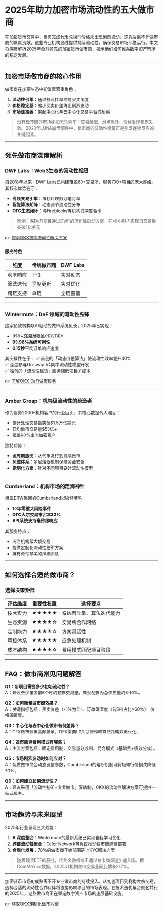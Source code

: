 # 2025年助力加密市场流动性的五大做市商

在加密货币交易中，当您完成代币兑换时价格未出现剧烈波动，这背后离不开做市商的默默贡献。这些专业机构通过提供持续流动性，确保交易市场平稳运行。本文将深度解析2025年全球领先的加密货币做市商，揭示他们如何维系数字资产市场的稳定发展。

---

## 加密市场做市商的核心作用

做市商在加密生态中扮演着双重角色：
1. **流动性引擎**：通过持续挂单维持买卖深度
2. **价格稳定器**：缩小买卖价差防止剧烈波动
3. **市场连接器**：架起中心化与去中心化交易平台的桥梁

> 没有做市商的市场犹如无轨列车：交易延迟、滑点飙升、价格发现机制失效。2023年LUNA崩盘事件中，做市商的流动性撤离正是引发连锁反应的关键因素。

---

## 领先做市商深度解析

### DWF Labs：Web3生态的流动性枢纽
自2018年以来，DWF Labs已构建覆盖60+交易所、服务700+项目的庞大网络。其核心优势在于：
- **高频交易引擎**：每秒处理数万笔订单
- **智能算法矩阵**：动态调节流动性分布
- **OTC生态闭环**：与Fireblocks等机构的深度合作

> 案例：某DeFi项目通过DWF的流动性启动方案，在48小时内实现日交易量突破1亿美元

👉 [探索OKX机构流动性解决方案](https://bit.ly/okx_welcome)

#### 服务特色
| 维度       | 传统做市商 | DWF Labs |
|------------|------------|----------|
| 服务响应   | T+1        | 实时动态 |
| 算法迭代   | 季度更新   | 实时优化 |
| 跨链支持   | 单链       | 全链覆盖 |

---

### Wintermute：DeFi领域的流动性先锋
这家伦敦机构以AI驱动的做市系统见长，2025年已实现：
- **350+交易对**覆盖CEX/DEX
- **99.98%系统可用性**
- **0.15秒**平均订单响应速度

其突破性在于：
✅ 首创的「动态价差算法」使流动性效率提升40%  
✅ 深度参与Uniswap V4集中流动性模型开发  
✅ 独创的「流动性租赁」服务降低项目方成本

👉 [了解OKX DeFi做市服务](https://bit.ly/okx_welcome)

---

### Amber Group：机构级流动性的缔造者
作为服务2000+机构客户的行业巨头，其核心数据令人瞩目：
- 累计处理交易额突破$1.5万亿美元
- 日均做市交易量$50亿+
- 覆盖90%主流加密资产

独特优势：
- **全周期服务**：从代币发行到持续做市
- **风控体系**：多层熔断机制保障资金安全
- **定制化方案**：针对不同项目设计流动性模型

---

### Cumberland：机构市场的定海神针
隶属DRW集团的Cumberland以稳健著称：
- **10年零重大风险事件**
- **OTC大宗交易市占率32%**
- **API系统支持毫秒级响应**

其服务特点：
- 专注机构级大额交易
- 提供定制化流动性挖矿方案
- 拥有全球顶尖的风控团队

---

## 如何选择合适的做市商？

### 选择决策矩阵
| 评估维度     | 重要性权重 | 选择要点                     |
|--------------|------------|------------------------------|
| 技术实力     | ★★★★★     | 系统吞吐量、算法迭代能力     |
| 生态资源     | ★★★★☆     | 交易所合作网络               |
| 定制能力     | ★★★★☆     | 方案灵活性                   |
| 风控体系     | ★★★★★     | 应急处理机制                 |
| 成本结构     | ★★★★☆     | 费用模式匹配项目阶段         |

---

## FAQ：做市商常见问题解答

**Q1：新项目需要多少初始流动性？**  
A：建议至少覆盖前6个月的预期交易量，典型配置为总供应量的5-10%。

**Q2：如何衡量做市商效果？**  
A：关键指标包括：买卖价差（<1%为佳）、订单簿深度（前5档占比>60%）、价格偏离度。

**Q3：中心化与去中心化做市有何差异？**  
A：CEX做市侧重高频挂单，DEX需要LP头寸管理和算法策略双重优化。

**Q4：做市服务费用模式有哪些？**  
A：主流方案包括：固定费用制、交易量分成制、混合模式（基础费+绩效分成）。

**Q5：市场剧烈波动时如何应对？**  
A：优质做市商会动态调整参数，Cumberland的熔断机制可将极端行情损失降低70%。

**Q6：如何建立长期流动性？**  
A：建议采用「流动性挖矿+专业做市」双轨制，OKX的流动性解决方案可提供一站式服务。

---

## 市场趋势与未来展望

2025年行业呈现三大趋势：
1. **AI深度整合**：Wintermute的最新系统已实现自我学习优化
2. **跨链流动性聚合**：Celer Network等协议推动做市商跨链部署
3. **合规化发展**：78%的做市商开始部署链上KYC解决方案

> 随着现货ETF的获批，传统金融机构正通过做市商渠道加速入场。据CoinMetrics数据，2025Q1机构做市交易量同比增长217%。

---

加密货币市场的成熟离不开专业做市商的持续投入。从初创项目到机构大宗交易，选择合适的流动性合作伙伴将直接影响项目的市场表现。在技术迭代与合规化并行的2025年，这些做市商正在塑造数字资产市场的底层基础设施。  

👉 [获取OKX定制化做市方案](https://bit.ly/okx_welcome)